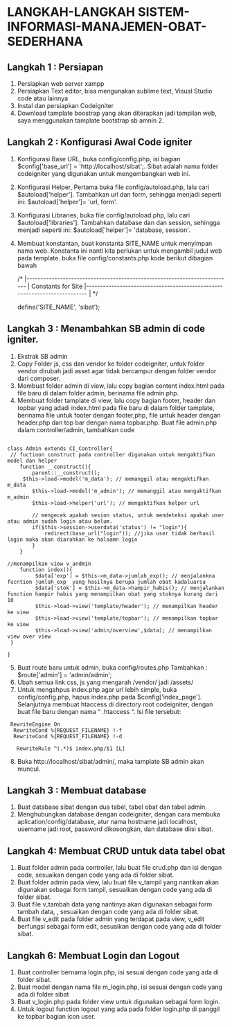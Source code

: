 #  LANGKAH-LANGKAH SISTEM-INFORMASI-MANAJEMEN-OBAT-SEDERHANA

## Langkah 1 : Persiapan
1.	Persiapkan web server xampp
2.	Persiapkan Text editor, bisa mengunakan sublime text, Visual Studio code atau lainnya
3.	Instal dan persiapkan Codeigniter
4.	Download tamplate boostrap yang akan diterapkan jadi tampilan web, saya menggunakan tamplate bootstrap sb amnin 2.


## Langkah 2 : Konfigurasi Awal  Code igniter
1.	Konfigurasi Base URL, buka config/config.php, isi bagian $config['base_url'] = 'http://localhost/sibat';. Sibat adalah nama folder codeigniter yang digunakan untuk mengembangkan web ini.
2.	Konfigurasi Helper, Pertama buka file config/autoload.php, lalu cari $autoload['helper']. Tambahkan url dan form, sehingga menjadi seperti ini:
$autoload['helper']= 'url, form'.
3.	Konfigurasi Libraries, buka file config/autoload.php, lalu cari $autoload['libraries']. Tambahkan database dan dan session, sehingga menjadi seperti ini:
$autoload['helper']= 'database, session'.
4.	Membuat konstantan, buat konstanta SITE_NAME untuk menyimpan nama web. Konstanta ini nanti kita perlukan untuk mengambil judul web pada template. buka file config/constants.php kode berikut dibagian bawah

  	/*
	|--------------------------------------------------------------------------
	| Constants for Site
	|--------------------------------------------------------------------------
	|
	*/
	
	define('SITE_NAME', 'sibat');


## Langkah 3 : Menambahkan SB admin di code igniter.
1.	Ekstrak SB admin
2.	Copy Folder js, css dan vendor ke folder codeigniter, untuk folder vendor dirubah jadi asset agar tidak bercampur dengan folder vendor dari composer.
3.	Membuat folder admin di view, lalu copy bagian content index.html pada file baru di dalam folder admin, berinama file admin.php.
4.	Membuat folder tamplate di view, lalu copy bagian footer, header dan topbar yang adadi index.html pada file baru di dalam folder tamplate, berinama file untuk footer dengan footer,php, file untuk header dengan header.php dan top bar dengan nama topbar.php.
Buat file admin.php dalam controller/admin, tambahkan code 

```<?php 

class Admin extends CI_Controller{
 // fuctioon construct pada controller digunakan untuk mengaktifkan model dan helper
	function __construct(){
		parent::__construct();
	 $this->load->model('m_data'); // memanggil atau mengaktifkan m_data
		$this->load->model('m_admin'); // memanggil atau mengaktifkan m_admin
        $this->load->helper('url'); // mengaktifkan helper url

		// mengecek apakah sesion status, untuk mendeteksi apakah user atau admin sudah login atau belum. 
		if($this->session->userdata('status') != "login"){ 
			redirect(base_url("login")); //jika user tidak berhasil login maka akan diarahkan ke halaamn login
		}
	}

//menampilkan view v_andmin
	function index(){
		 $data['exp'] = $this->m_data->jumlah_exp(); // menjalankna fucntion jumlah_exp  yang hasilnya berupa jumlah obat kadaluarsa
         $data['stok'] = $this->m_data->hampir_habis(); // menjalankan function hampir habis yang menampilkan obat yang stoknya kurang dari 10
         $this->load->view('template/header'); // menampilkan header ke view
         $this->load->view('template/topbar'); // menampilkan topbar ke view
         $this->load->view('admin/overview',$data); // menampilkan view over view 
 }	

}

```


5.	Buat route baru untuk admin, buka config/routes.php 
    Tambahkan : $route['admin'] = 'admin/admin';
6.	Ubah semua link css, js yang mengarah /vendor/ jadi /assets/
7.	Untuk mengahpus index.php agar url lebih simple, buka config/config.php, hapus index.php  pada $config['index_page']. Selanjutnya      membuat htaccess di directory root codeigniter, dengan buat file baru dengan nama “ .htaccess “. Isi file tersebut:

 ```
  RewriteEngine On
   RewriteCond %{REQUEST_FILENAME} !-f
   RewriteCond %{REQUEST_FILENAME} !-d

    RewriteRule ^(.*)$ index.php/$1 [L]
  ```
  8.	Buka  http://localhost/sibat/admin/, maka tamplate SB admin akan muncul.
  
  
  
 ##  Langkah 3 : Membuat database 
1.	Buat database sibat dengan dua tabel, tabel obat dan tabel admin.
2.	Menghubungkan database dengan codeigniter, dengan cara membuka aplication/config/database, atur nama hostname jadi localhost, 		username jadi root, password dikosongkan, dan database diisi sibat. 


## Langkah 4: Membuat CRUD untuk data tabel obat
1.	Buat folder admin pada controller, lalu buat file crud.php dan isi dengan code, sesuaikan dengan code yang ada di folder sibat. 
2.	Buat folder admin pada view, lalu buat file v_tampil yang nantikan akan digunakan sebagai form tampil, sesuaikan dengan code 		yang ada di folder sibat. 
3.	Buat file v_tambah data yang nantinya akan digunakan sebagai form tambah data, , sesuaikan dengan code yang ada di folder sibat. 
4.	Buat file v_edit pada folder admin yang terdapat pada view, v_edit berfungsi sebagai form edit, sesuaikan dengan code yang ada 		di folder sibat. 



## Langkah 6: Membuat Login dan Logout
1.	Buat controller bernama login.php, isi sesuai dengan code yang ada di folder sibat.
2.	Buat model dengan nama file m_login.php, isi sesuai dengan code yang ada di folder sibat
3.	Buat v_login.php pada folder view untuk digunakan sebagai form login.
4.	Untuk logout function logout yang ada pada folder login.php di panggil ke topbar bagian icon user.






